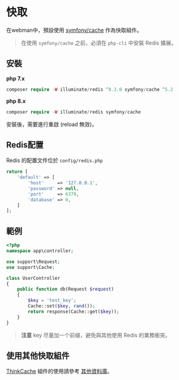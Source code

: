 # 快取

在webman中，預設使用 [symfony/cache](https://github.com/symfony/cache) 作為快取組件。

> 在使用 `symfony/cache` 之前，必須在 `php-cli` 中安裝 Redis 擴展。

## 安裝
**php 7.x**
```php
composer require -W illuminate/redis ^8.2.0 symfony/cache ^5.2
```
**php 8.x**
```php
composer require -W illuminate/redis symfony/cache
```

安裝後，需要進行重啟 (reload 無效)。

## Redis配置
Redis 的配置文件位於 `config/redis.php`
```php
return [
    'default' => [
        'host'     => '127.0.0.1',
        'password' => null,
        'port'     => 6379,
        'database' => 0,
    ]
];
```

## 範例
```php
<?php
namespace app\controller;

use support\Request;
use support\Cache;

class UserController
{
    public function db(Request $request)
    {
        $key = 'test_key';
        Cache::set($key, rand());
        return response(Cache::get($key));
    }
}
```

> **注意**
> key 尽量加一个前缀，避免與其他使用 Redis 的業務衝突。

## 使用其他快取組件

[ThinkCache](https://github.com/top-think/think-cache) 組件的使用請參考 [其他資料庫](others.md#ThinkCache)。